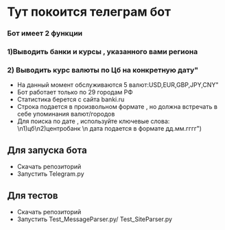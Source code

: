 #  Тут покоится телеграм бот
### Бот имеет 2 функции
### 1)Выводить банки и курсы , указанного вами региона
### 2) Выводить курс валюты по Цб на конкретную дату"
* На данный момент обслуживаются 5 валют:USD,EUR,GBP,JPY,CNY"
* Бот работает только по 29 городам РФ
* Статистика берется с сайта banki.ru
* Строка подается в произвольном формате , но должна встречать в себе упоминания валют/городов
* Для поиска по дате , используйте ключевые слова:  \n1)цб\n2)центробанк \n дата подается в формате дд.мм.гггг") 

## Для запуска бота 
* Cкачать репозиторий
* Запустить Telegram.py
## Для тестов
* Cкачать репозиторий
* Запустить Test_MessageParser.py/ Test_SiteParser.py
